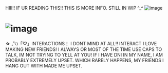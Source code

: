 HIII!! IF UR READING THIS!! THIS IS MORE INFO. STILL IN WIP ^_^
![image](https://github.com/user-attachments/assets/aef8fd00-0b43-45ed-b0b2-36e3093eed70)







# ![image](https://github.com/user-attachments/assets/6a09d548-6cf8-4b86-8c8e-c45d619fa21a)



☆ ₊˚ପ「♡」INTERACTIONS！
I DONT MIND AT ALL!! INTERACT I LOVE MAKING NEW FRIENDS! 
I ALWAYS OR MOST OF THE TIME USE CAPS TO TALK, IM NOT TRYING TO YELL AT YOU! 
IF I HAVE DNI IN MY NAME, I AM PROBABLY EXTREMELY UPSET. WHICH RARELY HAPPENS, MY FRIENDS I HANG OUT WITH MADE ME UPSET. 











